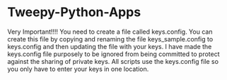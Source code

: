 Tweepy-Python-Apps
==================

Very Important!!!! You need to create a file called keys.config. You can create this file by copying and renaming
the file keys_sample.config to keys.config and then updating the file with your keys. I have made the keys.config
file purposely to be ignored from being committed to protect against the sharing of private keys. All scripts use
the keys.config file so you only have to enter your keys in one location.
